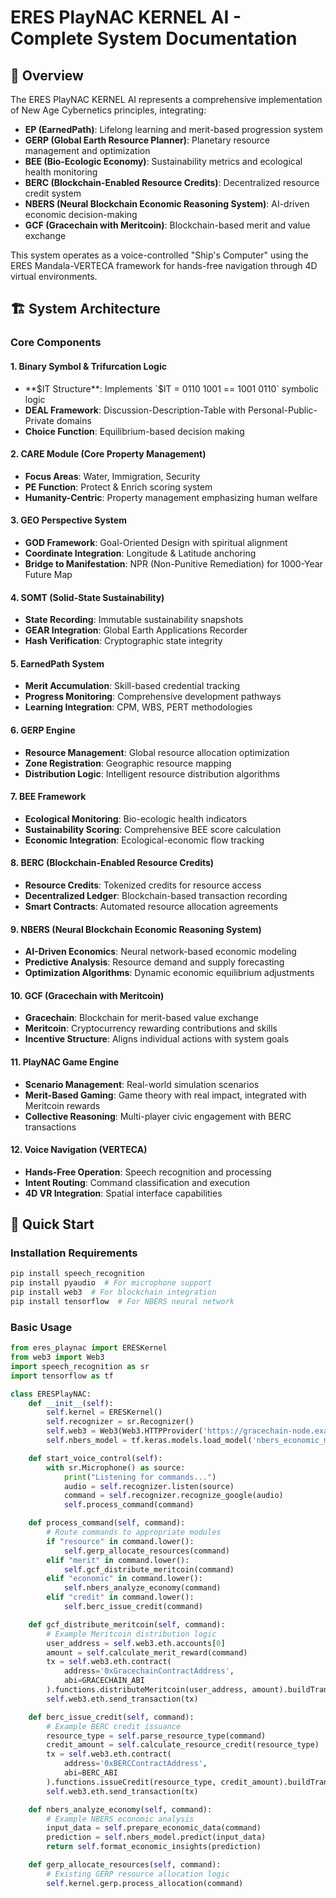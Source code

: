 # ERES PlayNAC KERNEL AI - Complete System Documentation

## 🌟 Overview

The ERES PlayNAC KERNEL AI represents a comprehensive implementation of New Age Cybernetics principles, integrating:

- **EP (EarnedPath)**: Lifelong learning and merit-based progression system
- **GERP (Global Earth Resource Planner)**: Planetary resource management and optimization
- **BEE (Bio-Ecologic Economy)**: Sustainability metrics and ecological health monitoring
- **BERC (Blockchain-Enabled Resource Credits)**: Decentralized resource credit system
- **NBERS (Neural Blockchain Economic Reasoning System)**: AI-driven economic decision-making
- **GCF (Gracechain with Meritcoin)**: Blockchain-based merit and value exchange

This system operates as a voice-controlled "Ship's Computer" using the ERES Mandala-VERTECA framework for hands-free navigation through 4D virtual environments.

## 🏗️ System Architecture

### Core Components

#### 1. Binary Symbol & Trifurcation Logic
- **$IT Structure**: Implements `$IT = 0110 1001 == 1001 0110` symbolic logic
- **DEAL Framework**: Discussion-Description-Table with Personal-Public-Private domains
- **Choice Function**: Equilibrium-based decision making

#### 2. CARE Module (Core Property Management)
- **Focus Areas**: Water, Immigration, Security
- **PE Function**: Protect & Enrich scoring system
- **Humanity-Centric**: Property management emphasizing human welfare

#### 3. GEO Perspective System
- **GO<O>D Framework**: Goal-Oriented Design with spiritual alignment
- **Coordinate Integration**: Longitude & Latitude anchoring
- **Bridge to Manifestation**: NPR (Non-Punitive Remediation) for 1000-Year Future Map

#### 4. SOMT (Solid-State Sustainability)
- **State Recording**: Immutable sustainability snapshots
- **GEAR Integration**: Global Earth Applications Recorder
- **Hash Verification**: Cryptographic state integrity

#### 5. EarnedPath System
- **Merit Accumulation**: Skill-based credential tracking
- **Progress Monitoring**: Comprehensive development pathways
- **Learning Integration**: CPM, WBS, PERT methodologies

#### 6. GERP Engine
- **Resource Management**: Global resource allocation optimization
- **Zone Registration**: Geographic resource mapping
- **Distribution Logic**: Intelligent resource distribution algorithms

#### 7. BEE Framework
- **Ecological Monitoring**: Bio-ecologic health indicators
- **Sustainability Scoring**: Comprehensive BEE score calculation
- **Economic Integration**: Ecological-economic flow tracking

#### 8. BERC (Blockchain-Enabled Resource Credits)
- **Resource Credits**: Tokenized credits for resource access
- **Decentralized Ledger**: Blockchain-based transaction recording
- **Smart Contracts**: Automated resource allocation agreements

#### 9. NBERS (Neural Blockchain Economic Reasoning System)
- **AI-Driven Economics**: Neural network-based economic modeling
- **Predictive Analysis**: Resource demand and supply forecasting
- **Optimization Algorithms**: Dynamic economic equilibrium adjustments

#### 10. GCF (Gracechain with Meritcoin)
- **Gracechain**: Blockchain for merit-based value exchange
- **Meritcoin**: Cryptocurrency rewarding contributions and skills
- **Incentive Structure**: Aligns individual actions with system goals

#### 11. PlayNAC Game Engine
- **Scenario Management**: Real-world simulation scenarios
- **Merit-Based Gaming**: Game theory with real impact, integrated with Meritcoin rewards
- **Collective Reasoning**: Multi-player civic engagement with BERC transactions

#### 12. Voice Navigation (VERTECA)
- **Hands-Free Operation**: Speech recognition and processing
- **Intent Routing**: Command classification and execution
- **4D VR Integration**: Spatial interface capabilities

## 🚀 Quick Start

### Installation Requirements

```bash
pip install speech_recognition
pip install pyaudio  # For microphone support
pip install web3  # For blockchain integration
pip install tensorflow  # For NBERS neural network
```

### Basic Usage

```python
from eres_playnac import ERESKernel
from web3 import Web3
import speech_recognition as sr
import tensorflow as tf

class ERESPlayNAC:
    def __init__(self):
        self.kernel = ERESKernel()
        self.recognizer = sr.Recognizer()
        self.web3 = Web3(Web3.HTTPProvider('https://gracechain-node.example.com'))
        self.nbers_model = tf.keras.models.load_model('nbers_economic_model.h5')

    def start_voice_control(self):
        with sr.Microphone() as source:
            print("Listening for commands...")
            audio = self.recognizer.listen(source)
            command = self.recognizer.recognize_google(audio)
            self.process_command(command)

    def process_command(self, command):
        # Route commands to appropriate modules
        if "resource" in command.lower():
            self.gerp_allocate_resources(command)
        elif "merit" in command.lower():
            self.gcf_distribute_meritcoin(command)
        elif "economic" in command.lower():
            self.nbers_analyze_economy(command)
        elif "credit" in command.lower():
            self.berc_issue_credit(command)

    def gcf_distribute_meritcoin(self, command):
        # Example Meritcoin distribution logic
        user_address = self.web3.eth.accounts[0]
        amount = self.calculate_merit_reward(command)
        tx = self.web3.eth.contract(
            address='0xGracechainContractAddress',
            abi=GRACECHAIN_ABI
        ).functions.distributeMeritcoin(user_address, amount).buildTransaction()
        self.web3.eth.send_transaction(tx)

    def berc_issue_credit(self, command):
        # Example BERC credit issuance
        resource_type = self.parse_resource_type(command)
        credit_amount = self.calculate_resource_credit(resource_type)
        tx = self.web3.eth.contract(
            address='0xBERCContractAddress',
            abi=BERC_ABI
        ).functions.issueCredit(resource_type, credit_amount).buildTransaction()
        self.web3.eth.send_transaction(tx)

    def nbers_analyze_economy(self, command):
        # Example NBERS economic analysis
        input_data = self.prepare_economic_data(command)
        prediction = self.nbers_model.predict(input_data)
        return self.format_economic_insights(prediction)

    def gerp_allocate_resources(self, command):
        # Existing GERP resource allocation logic
        self.kernel.gerp.process_allocation(command)
```